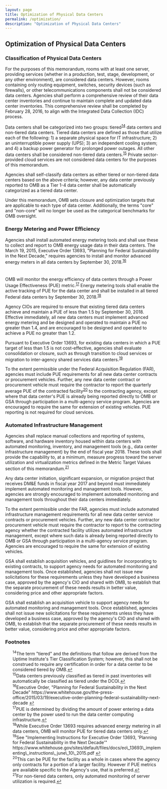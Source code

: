```yaml
---
layout: page
title: Optimization of Physical Data Centers
permalink: /optimization/
description: "Optimization of Physical Data Centers"
---
```


## Optimization of Physical Data Centers

### Classification of Physical Data Centers

For the purposes of this memorandum, rooms with at least one server, providing services (whether in a production, test, stage, development, or any other environment), are considered data centers. However, rooms containing only routing equipment, switches, security devices (such as firewalls), or other telecommunications components shall not be considered data centers. Agencies shall perform a comprehensive review of their data center inventories and continue to maintain complete and updated data center inventories. This comprehensive review shall be completed by February 28, 2016, to align with the Integrated Data Collection (IDC) process.

Data centers shall be categorized into two groups: tiered<sup id="fnr14"><a href="#fn14">14</a></sup> data centers and non-tiered data centers.  Tiered data centers are defined as those that utilize each of the following: 1) a separate physical space for IT infrastructure; 2) an uninterruptible power supply (UPS); 3) an independent cooling system; and 4) a backup power generator for prolonged power outages. All other data centers shall be considered non-tiered data centers.<sup id="fnr15"><a href="#fn15">15</a></sup> Private sector-provided cloud services are not considered data centers for the purposes of this memorandum.

Agencies shall self-classify data centers as either tiered or non-tiered data centers based on the above criteria; however, any data center previously reported to OMB as a Tier 1-4 data center shall be automatically categorized as a tiered data center.

Under this memorandum, OMB sets closure and optimization targets that are applicable to each type of data center. Additionally, the terms "core" and "non-core" will no longer be used as the categorical benchmarks for OMB oversight.

### Energy Metering and Power Efficiency

Agencies shall install automated energy metering tools and shall use these to collect and report to OMB energy usage data in their data centers. The March 19, 2015, Executive Order 13693, "Planning for Federal Sustainability in the Next Decade," requires agencies to install and monitor advanced energy meters in all data centers by September 30, 2018.<sup id="fnr16"><a href="#fn16">16</a></sup>
#

OMB will monitor the energy efficiency of data centers through a Power Usage Effectiveness (PUE) metric.<sup id="fnr17"><a href="#fn17">17</a></sup> Energy metering tools shall enable the active tracking of PUE for the data center and shall be installed in all tiered Federal data centers by September 30, 2018.<sup id="fnr18"><a href="#fn18">18</a></sup>

Agency CIOs are required to ensure that existing tiered data centers achieve and maintain a PUE of less than 1.5 by September 30, 2018. Effective immediately, all new data centers must implement advanced energy metering and be designed and operated to maintain a PUE no greater than 1.4, and are encouraged to be designed and operated to achieve a PUE no greater than 1.2.

Pursuant to Executive Order 13693, for existing data centers in which a PUE target of less than 1.5 is not cost-effective, agencies shall evaluate consolidation or closure, such as through transition to cloud services or migration to inter-agency shared services data centers.<sup id="fnr19"><a href="#fn19">19</a></sup>

To the extent permissible under the Federal Acquisition Regulation (FAR), agencies must include PUE requirements for all new data center contracts or procurement vehicles. Further, any new data center contract or procurement vehicle must require the contractor to report the quarterly average PUE of the contracted facility<sup id="fnr20"><a href="#fn20">20</a></sup> to the contracting agency, except where that data center's PUE is already being reported directly to OMB or GSA through participation in a multi-agency service program. Agencies are encouraged to require the same for extension of existing vehicles.  PUE reporting is not required for cloud services.

### Automated Infrastructure Management

Agencies shall replace manual collections and reporting of systems, software, and hardware inventory housed within data centers with automated monitoring, inventory, and management tools (e.g., data center infrastructure management) by the end of fiscal year 2018.  These tools shall provide the capability to, at a minimum, measure progress toward the server utilization and virtualization metrics defined in the Metric Target Values section of this memorandum.<sup id="fnr21"><a href="#fn21">21</a></sup>

Any data center initiation, significant expansion, or migration project that receives DM&E funds in fiscal year 2017 and beyond must immediately implement automated monitoring and management tools. However, agencies are strongly encouraged to implement automated monitoring and management tools throughout their data centers immediately.

To the extent permissible under the FAR, agencies must include automated infrastructure management requirements for all new data center service contracts or procurement vehicles. Further, any new data center contractor procurement vehicle must require the contractor to report to the contracting agency whether the contracted facility utilizes automated infrastructure management, except where such data is already being reported directly to OMB or GSA through participation in a multi-agency service program. Agencies are encouraged to require the same for extension of existing vehicles.

GSA shall establish acquisition vehicles, and guidlines for incorporating to existing contracts, to support agency needs for automated monitoring and management tools.  Once established, agencies shall not issue new solicitations for these requirements unless they have developed a business case, approved by the agency's CIO and shared with OMB, to establish that the separate procurement of these needs results in better value, considering price and other appropriate factors.

GSA shall establish an acquisition vehicle to support agency needs for automated monitoring and management tools.  Once established, agencies shall not issue new solicitations for these requirements unless they have developed a business case, approved by the agency's CIO and shared with OMB, to establish that the separate procurement of these needs results in better value, considering price and other appropriate factors.

### Footnotes

<ul style="list-style-type:none">
<li id="fn14"><sup>14</sup>The term "tiered" and the definitions that follow are derived from the Uptime Institute's Tier Classification System; however, this shall not be construed to require any certification in order for a data center to be considered tiered by OMB.<a href="#fnr14">&#8617;</a></li>

<li id="fn15"><sup>15</sup>Data centers previously classified as tiered in past inventories will automatically be classified as tiered under the DCOI.<a href="#fnr15">&#8617;</a></li>

<li id="fn16"><sup>16</sup>Executive Order, "Planning for Federal Sustainability in the Next Decade" https://www.whitehouse.gov/the-press-office/2015/03/19/executive-order-planning-federal-sustainability-next-decade
<a href="#fnr16">&#8617;</a></li>

<li id="fn17"><sup>17</sup>PUE is determined by dividing the amount of power entering a data center by the power used to run the data center computing infrastructure.<a href="#fnr17">&#8617;</a></li>

<li id="fn18"><sup>18</sup>While Executive Order 13693 requires advanced energy metering in all data centers, OMB will monitor PUE for tiered data centers only.<a href="#fnr18">&#8617;</a></li>

<li id="fn19"><sup>19</sup>See "Implementing Instructions for Executive Order 13693, 'Planning for Federal Sustainability in the Next Decade'" https://www.whitehouse.gov/sites/default/files/docs/eo\_13693\_implementing\_instructions\_june\_10\_2015.pdf <a href="#fnr19">&#8617;</a></li>

<li id="fn20"><sup>20</sup>This can be PUE for the facility as a whole in cases where the agency only contracts for a portion of a larger facility. However if PUE metrics are available specific to the Agency's use, that is preferred.<a href="#fnr20">&#8617;</a></li>

<li id="fn21"><sup>21</sup>For non-tiered data centers, only automated monitoring of server utilization is required.<a href="#fnr21">&#8617;</a></li>

</ul>

